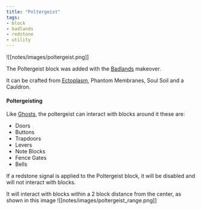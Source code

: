 ```yaml
---
title: "Poltergeist"
tags:
- block
- badlands
- redstone
- utility
---
```


![[notes/images/poltergeist.png]]

The Poltergeist block was added with the [Badlands](notes/makeover/badlands) makeover.

It can be crafted from [Ectoplasm](notes/item/ghost), Phantom Membranes, Soul Soil and a Cauldron. 

#### Poltergeisting

Like [Ghosts](notes/mob/ghost), the poltergeist can interact with blocks around it these are:
- Doors
- Buttons
- Trapdoors  
- Levers  
- Note Blocks  
- Fence Gates  
- Bells

If a redstone signal is applied to the Poltergeist block, it will be disabled and will not interact with blocks.

It will interact with blocks within a 2 block distance from the center, as shown in this image
![[notes/images/poltergeist_range.png]]